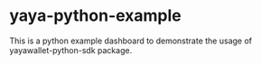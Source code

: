 # yaya-python-example
This is a python example dashboard to demonstrate the usage of yayawallet-python-sdk package.